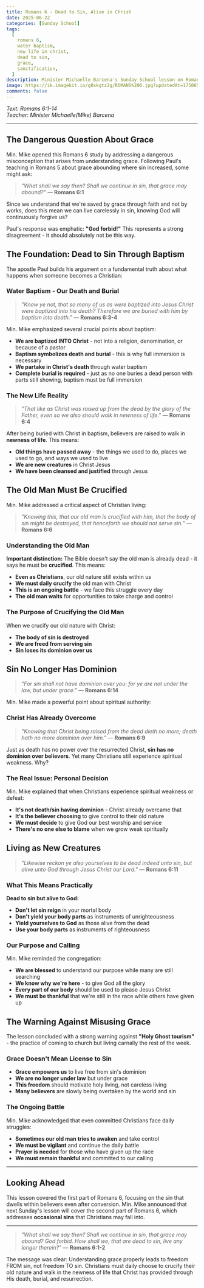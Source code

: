 ```yaml
---
title: Romans 6 - Dead to Sin, Alive in Christ
date: 2025-06-22
categories: [Sunday School]
tags:
  [
    romans 6,
    water baptism,
    new life in christ,
    dead to sin,
    grace,
    sanctification,
  ]
description: Minister Michaelle Barcena's Sunday School lesson on Romans 6, addressing the vital question of whether Christians can continue in sin since grace abounds, and teaching believers about their new identity in Christ.
image: https://ik.imagekit.io/g0xkgtz2g/ROMANS%206.jpg?updatedAt=1750659032367
comments: false
---
```


_Text: Romans 6:1-14_  
_Teacher: Minister Michaelle(Mike) Barcena_

---

## The Dangerous Question About Grace

Min. Mike opened this Romans 6 study by addressing a dangerous misconception that arises from understanding grace. Following Paul's teaching in Romans 5 about grace abounding where sin increased, some might ask:

> _"What shall we say then? Shall we continue in sin, that grace may abound?"_ — **Romans 6:1**

Since we understand that we're saved by grace through faith and not by works, does this mean we can live carelessly in sin, knowing God will continuously forgive us?

Paul's response was emphatic: **"God forbid!"** This represents a strong disagreement - it should absolutely not be this way.

## The Foundation: Dead to Sin Through Baptism

The apostle Paul builds his argument on a fundamental truth about what happens when someone becomes a Christian:

### Water Baptism - Our Death and Burial

> _"Know ye not, that so many of us as were baptized into Jesus Christ were baptized into his death? Therefore we are buried with him by baptism into death."_ — **Romans 6:3-4**

Min. Mike emphasized several crucial points about baptism:

- **We are baptized INTO Christ** - not into a religion, denomination, or because of a pastor
- **Baptism symbolizes death and burial** - this is why full immersion is necessary
- **We partake in Christ's death** through water baptism
- **Complete burial is required** - just as no one buries a dead person with parts still showing, baptism must be full immersion

### The New Life Reality

> _"That like as Christ was raised up from the dead by the glory of the Father, even so we also should walk in newness of life."_ — **Romans 6:4**

After being buried with Christ in baptism, believers are raised to walk in **newness of life**. This means:

- **Old things have passed away** - the things we used to do, places we used to go, and ways we used to live
- **We are new creatures** in Christ Jesus
- **We have been cleansed and justified** through Jesus

## The Old Man Must Be Crucified

Min. Mike addressed a critical aspect of Christian living:

> _"Knowing this, that our old man is crucified with him, that the body of sin might be destroyed, that henceforth we should not serve sin."_ — **Romans 6:6**

### Understanding the Old Man

**Important distinction:** The Bible doesn't say the old man is already dead - it says he must be **crucified**. This means:

- **Even as Christians**, our old nature still exists within us
- **We must daily crucify** the old man with Christ
- **This is an ongoing battle** - we face this struggle every day
- **The old man waits** for opportunities to take charge and control

### The Purpose of Crucifying the Old Man

When we crucify our old nature with Christ:

- **The body of sin is destroyed**
- **We are freed from serving sin**
- **Sin loses its dominion over us**

## Sin No Longer Has Dominion

> _"For sin shall not have dominion over you: for ye are not under the law, but under grace."_ — **Romans 6:14**

Min. Mike made a powerful point about spiritual authority:

### Christ Has Already Overcome

> _"Knowing that Christ being raised from the dead dieth no more; death hath no more dominion over him."_ — **Romans 6:9**

Just as death has no power over the resurrected Christ, **sin has no dominion over believers**. Yet many Christians still experience spiritual weakness. Why?

### The Real Issue: Personal Decision

Min. Mike explained that when Christians experience spiritual weakness or defeat:

- **It's not death/sin having dominion** - Christ already overcame that
- **It's the believer choosing** to give control to their old nature
- **We must decide** to give God our best worship and service
- **There's no one else to blame** when we grow weak spiritually

## Living as New Creatures

> _"Likewise reckon ye also yourselves to be dead indeed unto sin, but alive unto God through Jesus Christ our Lord."_ — **Romans 6:11**

### What This Means Practically

**Dead to sin but alive to God:**

- **Don't let sin reign** in your mortal body
- **Don't yield your body parts** as instruments of unrighteousness
- **Yield yourselves to God** as those alive from the dead
- **Use your body parts** as instruments of righteousness

### Our Purpose and Calling

Min. Mike reminded the congregation:

- **We are blessed** to understand our purpose while many are still searching
- **We know why we're here** - to give God all the glory
- **Every part of our body** should be used to please Jesus Christ
- **We must be thankful** that we're still in the race while others have given up

## The Warning Against Misusing Grace

The lesson concluded with a strong warning against **"Holy Ghost tourism"** - the practice of coming to church but living carnally the rest of the week.

### Grace Doesn't Mean License to Sin

- **Grace empowers us** to live free from sin's dominion
- **We are no longer under law** but under grace
- **This freedom** should motivate holy living, not careless living
- **Many believers** are slowly being overtaken by the world and sin

### The Ongoing Battle

Min. Mike acknowledged that even committed Christians face daily struggles:

- **Sometimes our old man tries to awaken** and take control
- **We must be vigilant** and continue the daily battle
- **Prayer is needed** for those who have given up the race
- **We must remain thankful** and committed to our calling

---

## Looking Ahead

This lesson covered the first part of Romans 6, focusing on the sin that dwells within believers even after conversion. Min. Mike announced that next Sunday's lesson will cover the second part of Romans 6, which addresses **occasional sins** that Christians may fall into.

---

> _"What shall we say then? Shall we continue in sin, that grace may abound? God forbid. How shall we, that are dead to sin, live any longer therein?"_ — **Romans 6:1-2**

The message was clear: Understanding grace properly leads to freedom FROM sin, not freedom TO sin. Christians must daily choose to crucify their old nature and walk in the newness of life that Christ has provided through His death, burial, and resurrection.
